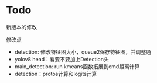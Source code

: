 # Todo
新版本的修改

修改点
- detection: 修改特征图大小，queue2保存特征图，并调整通
- yolov8 head：看要不要加上Detection头
- main_detection: run kmeans函数拓展到emd距离计算
- detection：protos计算和logits计算